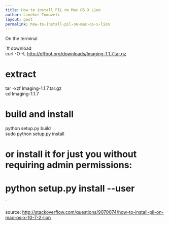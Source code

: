```yaml
---
title: How to install PIL on Mac OS X Lion
author: Lineker Tomazeli
layout: post
permalink: how-to-install-pil-on-mac-os-x-lion
---
```

On the terminal

`# download<br />
curl -O -L http://effbot.org/downloads/Imaging-1.1.7.tar.gz<br />
# extract<br />
tar -xzf Imaging-1.1.7.tar.gz<br />
cd Imaging-1.1.7<br />
# build and install<br />
python setup.py build<br />
sudo python setup.py install<br />
# or install it for just you without requiring admin permissions:<br />
# python setup.py install --user<br />
`

source: http://stackoverflow.com/questions/9070074/how-to-install-pil-on-mac-os-x-10-7-2-lion
